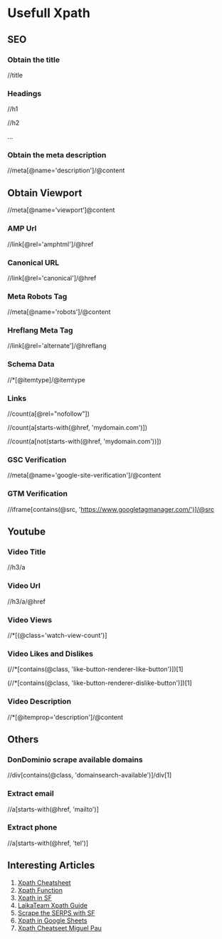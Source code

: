 # Usefull Xpath

## SEO

### Obtain the title

//title

### Headings

//h1

//h2

...

### Obtain the meta description

//meta[@name='description']/@content

## Obtain Viewport

//meta[@name=’viewport’]@content 

### AMP Url

//link[@rel='amphtml']/@href

### Canonical URL

//link[@rel='canonical']/@href

### Meta Robots Tag

//meta[@name='robots']/@content

### Hreflang Meta Tag

//link[@rel='alternate']/@hreflang

### Schema Data

//*[@itemtype]/@itemtype

### Links

//count(a[@rel="nofollow"])

//count(a[starts-with(@href, 'mydomain.com')])

//count(a[not(starts-with(@href, 'mydomain.com'))])

### GSC Verification

//meta[@name='google-site-verification']/@content

### GTM Verification

//iframe[contains(@src, 'https://www.googletagmanager.com/')]/@src

## Youtube

### Video Title

//h3/a

### Video Url

//h3/a/@href

### Video Views

//*[(@class='watch-view-count')]

### Video Likes and Dislikes

(//*[contains(@class, 'like-button-renderer-like-button')])[1]

(//*[contains(@class, 'like-button-renderer-dislike-button')])[1]

### Video Description

//*[@itemprop='description']/@content

## Others

### DonDominio scrape available domains

//div[contains(@class, 'domainsearch-available')]/div[1]

### Extract email

//a[starts-with(@href, 'mailto')]

### Extract phone

//a[starts-with(@href, 'tel')]

## Interesting Articles

1. [Xpath Cheatsheet](https://devhints.io/xpat)
2. [Xpath Function](https://developer.mozilla.org/es/docs/Web/XPath/Functions)
3. [Xpath in SF](https://www.pmg.com/blog/how-to-use-xpath-in-screaming-frog/)
4. [LaikaTeam Xpath Guide](https://laikateam.com/blog/expresiones-xpath-seo/)
5. [Scrape the SERPS with SF](https://www.screamingfrog.co.uk/how-to-scrape-google-search-features-using-xpath/)
6. [Xpath in Google Sheets](https://dataingovernment.blog.gov.uk/2015/12/22/scraping-page-data-using-importxml-in-google-sheets/)
7. [Xpath Cheatseet Miguel Pau](https://www.miguelpau.es/home/-/blogs/xpath-para-seo-cheat-sheet-y-guia-de-uso)
